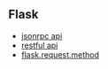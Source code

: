 ## Flask

- [jsonrpc api](./jsonrpc)
- [restful api](./restful)
- [flask.request.method](./request_method.md)



